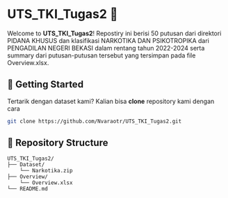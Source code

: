 # UTS_TKI_Tugas2 🚀

Welcome to **UTS_TKI_Tugas2**! Repostiry ini berisi 50 putusan dari direktori PIDANA KHUSUS dan klasifikasi NARKOTIKA DAN PSIKOTROPIKA dari PENGADILAN NEGERI BEKASI dalam rentang tahun 2022-2024 serta summary dari putusan-putusan tersebut yang tersimpan pada file Overview.xlsx.


## 🧰 Getting Started

Tertarik dengan dataset kami? Kalian bisa **clone** repository kami dengan cara
```bash
git clone https://github.com/Nvaraotr/UTS_TKI_Tugas2.git
```


## 📁 Repository Structure

```plaintext
UTS_TKI_Tugas2/
├── Dataset/
    └── Narkotika.zip
├── Overview/   
    └── Overview.xlsx
└── README.md
```
